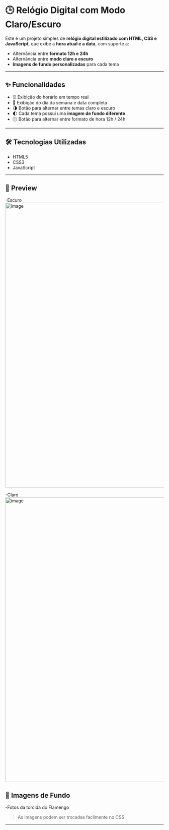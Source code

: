 # 🕒 Relógio Digital com Modo Claro/Escuro

Este é um projeto simples de **relógio digital estilizado com HTML, CSS e JavaScript**, que exibe a **hora atual e a data**, com suporte a:

- Alternância entre **formato 12h e 24h**
- Alternância entre **modo claro e escuro**
- **Imagens de fundo personalizadas** para cada tema

---

## ✨ Funcionalidades

- ⏰ Exibição do horário em tempo real  
- 📅 Exibição do dia da semana e data completa  
- 🌗 Botão para alternar entre temas claro e escuro  
- 🌓 Cada tema possui uma **imagem de fundo diferente**  
- 🕕 Botão para alternar entre formato de hora 12h / 24h  

---

## 🛠 Tecnologias Utilizadas

- HTML5  
- CSS3  
- JavaScript 

---

## 📸 Preview
-Escuro 
<img width="904" alt="image" src="https://github.com/user-attachments/assets/44fa2543-52c2-4b2c-ba68-9f7ed9e7148b" />

-Claro
<img width="903" alt="image" src="https://github.com/user-attachments/assets/14d16f14-bcea-4456-9342-ee0d0ca993af" />






## 🎨 Imagens de Fundo
-Fotos da torcida do Flamengo 
> As imagens podem ser trocadas facilmente no CSS.

---


